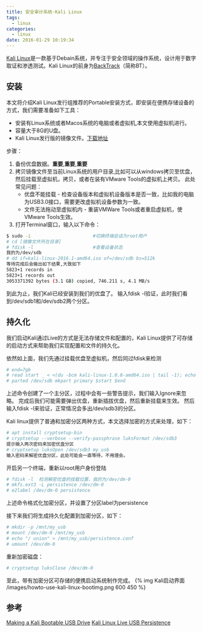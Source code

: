 ```yaml
---
title: 安全审计系统-Kali Linux
tags:
  - linux
categories:
  - linux
date: 2016-01-29 10:19:34
---
```


[Kali Linux](https://www.kali.org/)是一款基于Debain系统，并专注于安全领域的操作系统，设计用于数字取证和渗透测试。Kali Linux的前身为[BackTrack](http://www.backtrack-linux.org/)（简称BT）。
<!-- more -->

## 安装 ##
本文将介绍Kali Linux发行组推荐的Portable安装方式，即安装在便携存储设备的方式，我们需要准备如下工具：

* 安装有Linux系统或者Macos系统的电脑或者虚拟机,本文使用虚拟机进行。
* 容量大于8G的U盘。
* Kali Linux发行版的镜像文件。[下载地址](https://www.kali.org/downloads/)

步骤：

1. 备份优盘数据。__重要__,__重要__,__重要__
2. 拷贝镜像文件至当前Linux系统的用户目录,比如可以从windows拷贝至优盘，然后挂载至虚拟机，拷贝，或者在装有VMware Tools的虚拟机上拷贝。
此处常见问题：
	* 优盘不能挂载 - 检查设备版本和虚拟机设备版本是否一致，比如我的电脑为USB3.0接口，需要更改虚拟机设备参数为一致。
	* 文件无法拖动至虚拟机内 - 重装VMWare Tools或者重启虚拟机，使VMware Tools生效。
3. 打开Terminal窗口，输入以下命令：

```bash
$ sudo -i						#切换终端会话为root用户
# cd [镜像文件所在目录]
# fdisk -l						#查看设备状态
我的为/dev/sdb
# dd if=kali-linux-2016.1-amd64.iso of=/dev/sdb bs=512k
等待完成后会输出如下结果,大致如下
5823+1 records in
5823+1 records out
3053371392 bytes (3.1 GB) copied, 746.211 s, 4.1 MB/s
```
到此为止，我们Kali已经安装到我们的优盘了。
输入fdisk -l验证，此时我们看到/dev/sdb1和/dev/sdb2两个分区。

## 持久化 ##
我们启动Kali通过Live的方式是无法存储文件和配置的，Kali Linux提供了可存储的启动方式来帮助我们实现配置和文件的持久化。

依然如上面，我们先通过挂载优盘至虚拟机，然后同过fdisk来检测
```bash
# end=7gb
# read start _ < <(du -bcm kali-linux-1.0.8-amd64.iso | tail -1); echo $start
# parted /dev/sdb mkpart primary $start $end
```
上述命令创建了一个主分区，过程中会有一些警告提示，我们输入Ignore来忽略。
完成后我们可能需要弹出优盘，重新插拔优盘，然后重新挂载来生效。
然后输入fdisk -l来验证，正常情况会多出/dev/sdb3的分区。

Kali linux提供了普通和加密分区两种方式，本文选择加密的方式来处理，如下：

```bash
# apt install cryptsetup-bin
# cryptsetup --verbose --verify-passphrase luksFormat /dev/sdb3
提示输入两次密码来加密优盘分区
# cryptsetup luksOpen /dev/sdb3 my_usb
输入密码来解密优盘分区，此处可能会一直等待，不用理会。
```

开启另一个终端，重新以root用户身份登陆
```bash
# fdisk -l	检测解密优盘的挂载位置，我的为/dev/dm-0
# mkfs.ext3 -L persistence /dev/dm-0
# e2label /dev/dm-0 persistence
```
上述命令格式化加密分区，并设置了分区label为persistence

接下来我们将生成持久化配置到加密分区，如下：
```bash
# mkdir -p /mnt/my_usb
# mount /dev/dm-0 /mnt/my_usb
# echo "/ union" > /mnt/my_usb/persistence.conf
# umount /dev/dm-0
```

重新加密磁盘：
```bash
# cryptsetup luksClose /dev/dm-0
```

至此，带有加密分区可存储的便携启动系统制作完成。
{% img Kali启动界面 /images/howto-use-kali-linux-bootimg.png 600 450 %}

## 参考 ##
[Making a Kali Bootable USB Drive](http://docs.kali.org/downloading/kali-linux-live-usb-install)
[Kali Linux Live USB Persistence](http://docs.kali.org/downloading/kali-linux-live-usb-persistence)